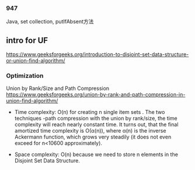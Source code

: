 ### 947
Java, set collection, putIfAbsent方法

## intro for UF
https://www.geeksforgeeks.org/introduction-to-disjoint-set-data-structure-or-union-find-algorithm/

### Optimization
Union by Rank/Size and Path Compression
https://www.geeksforgeeks.org/union-by-rank-and-path-compression-in-union-find-algorithm/

- Time complexity: O(n) for creating n single item sets . The two techniques -path compression with the union by rank/size, the time complexity will reach nearly constant time. It turns out, that the final amortized time complexity is O(α(n)), where α(n) is the inverse Ackermann function, which grows very steadily (it does not even exceed for n<10600  approximately).

- Space complexity: O(n) because we need to store n elements in the Disjoint Set Data Structure.